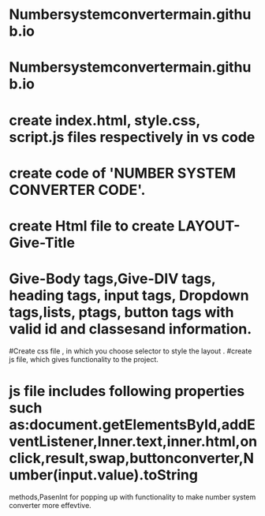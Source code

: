 # Numbersystemconvertermain.github.io
# Numbersystemconvertermain.github.io
# create index.html, style.css, script.js files respectively in vs code
# create code of 'NUMBER SYSTEM CONVERTER CODE'.
# create Html file to create LAYOUT- Give-Title 
# Give-Body tags,Give-DIV tags, heading tags, input tags, Dropdown tags,lists, ptags, button tags with valid id and classesand information.
#Create css file , in which you choose selector to style the layout .
#create js file, which gives functionality to the project.
# js file includes following properties such as:document.getElementsById,addEventListener,Inner.text,inner.html,onclick,result,swap,buttonconverter,Number(input.value).toString 
methods,PasenInt for popping up with functionality to make number system converter more effevtive.
